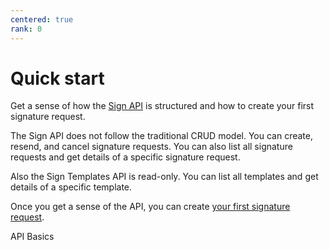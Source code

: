 ```yaml
---
centered: true
rank: 0
---
```


# Quick start

Get a sense of how the [Sign API][api-basics] is structured and how to create 
your first signature request.

The Sign API does not follow the traditional CRUD model. You can create, 
resend, and cancel signature requests. You can also list all signature requests 
and get details of a specific signature request.

Also the Sign Templates API is read-only. You can list all templates and get 
details of a specific template.

Once you get a sense of the API, you can create 
[your first signature request][quick-start].

[api-basics]:page://sign/quick-start/api-basics
[quick-start]:page://sign/quick-start/your-first-request

<Next>API Basics</Next>
